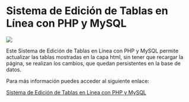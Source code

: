 # Sistema de Edición de Tablas en Línea con PHP y MySQL

<img src="https://i0.wp.com/www.configuroweb.com/wp-content/uploads/2022/06/Edicion-de-Tablas-en-Linea-con-PHP-y-MySQL-1.png?resize=800%2C500&ssl=1">

Este Sistema de Edición de Tablas en Línea con PHP y MySQL permite actualizar las tablas mostradas en la capa html, sin tener que recargar la página, se realizan los cambios, que quedan persistentes en la base de datos.

Para más información puedes acceder al siguiente enlace:

<a href="https://www.configuroweb.com/edicion-de-tablas-en-linea-con-php-y-mysql/">Sistema de Edición de Tablas en Línea con PHP y MySQL</a>
